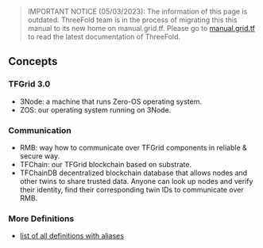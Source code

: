 > IMPORTANT NOTICE (05/03/2023): 
The information of this page is outdated. ThreeFold team is in the process of migrating this this manual to its new home on manual.grid.tf. Please go to [manual.grid.tf](https://manual.grid.tf/) to read the latest documentation of ThreeFold.

## Concepts


### TFGrid 3.0

- 3Node: a machine that runs Zero-OS operating system.
- ZOS: our operating system running on 3Node.


### Communication

- RMB: way how to communicate over TFGrid components in reliable & secure way.
- TFChain: our TFGrid blockchain based on substrate.
- TFChainDB decentralized blockchain database that allows nodes and other twins to share trusted data. Anyone can look up nodes and verify their identity, find their corresponding twin IDs to communicate over RMB.

### More Definitions

- [list of all definitions with aliases](defs)